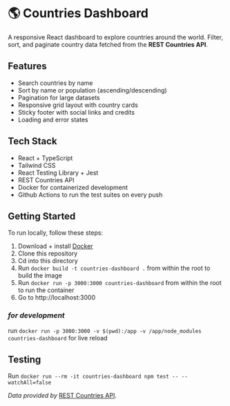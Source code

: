 # 🌎 Countries Dashboard

A responsive React dashboard to explore countries around the world.
Filter, sort, and paginate country data fetched from the **REST Countries API**.

## Features

- Search countries by name
- Sort by name or population (ascending/descending)
- Pagination for large datasets
- Responsive grid layout with country cards
- Sticky footer with social links and credits
- Loading and error states

## Tech Stack

- React + TypeScript
- Tailwind CSS
- React Testing Library + Jest
- REST Countries API
- Docker for containerized development
- Github Actions to run the test suites on every push

## Getting Started

To run locally, follow these steps:
1. Download + install [Docker](https://www.docker.com/products/docker-desktop/)
2. Clone this repository
3. Cd into this directory
4. Run `docker build -t countries-dashboard .` from within the root to build the image
5. Run `docker run -p 3000:3000 countries-dashboard` from within the root to run the container
6. Go to http://localhost:3000

### *for development*
run `docker run -p 3000:3000 -v $(pwd):/app -v /app/node_modules countries-dashboard` for live reload

## Testing

Run `docker run --rm -it countries-dashboard npm test -- --watchAll=false`

*Data provided by* [REST Countries API](https://restcountries.com/).
